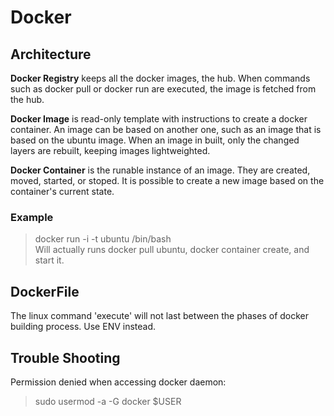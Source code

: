 # Docker

## Architecture

**Docker Registry** keeps all the docker images, the hub. When commands such as 
docker pull or docker run are executed, the image is fetched from the hub.

**Docker Image** is read-only template with instructions to create a docker
container. An image can be based on another one, such as an image that is based
on the ubuntu image. When an image in built, only the changed layers are
rebuilt, keeping images lightweighted.

**Docker Container** is the runable instance of an image. They are created, moved,
started, or stoped. It is possible to create a new image based on the
container's current state.

### Example

> docker run -i -t ubuntu /bin/bash  
Will actually runs docker pull ubuntu, docker container create, and start it.

## DockerFile

The linux command 'execute' will not last between the phases of docker building
process. Use ENV instead.

## Trouble Shooting

Permission denied when accessing docker daemon:  
> sudo usermod -a -G docker $USER
